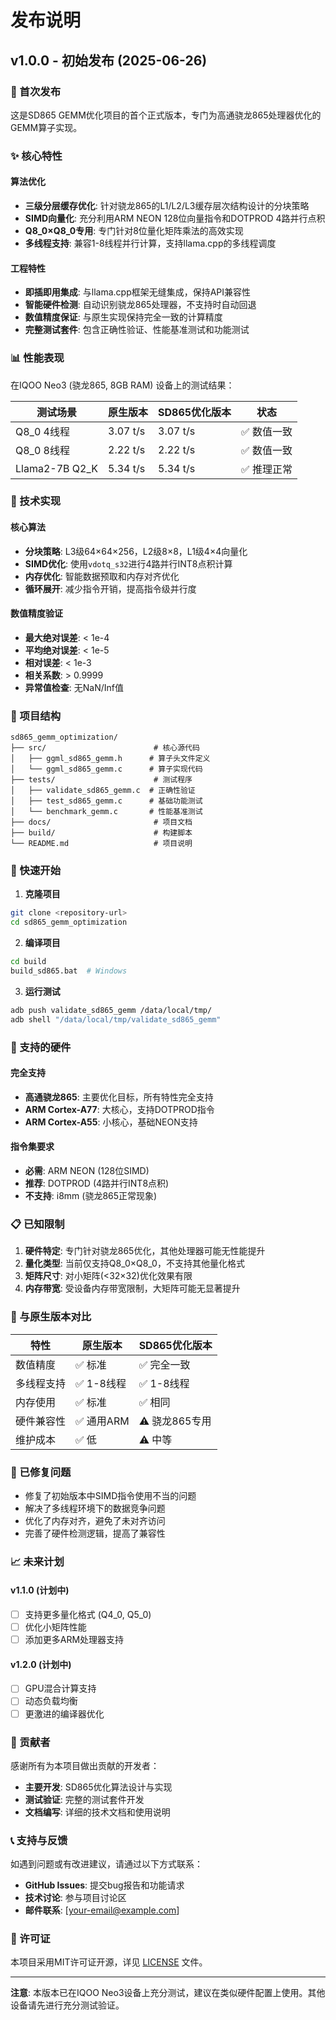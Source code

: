 # 发布说明

## v1.0.0 - 初始发布 (2025-06-26)

### 🎉 首次发布

这是SD865 GEMM优化项目的首个正式版本，专门为高通骁龙865处理器优化的GEMM算子实现。

### ✨ 核心特性

#### 算法优化
- **三级分层缓存优化**: 针对骁龙865的L1/L2/L3缓存层次结构设计的分块策略
- **SIMD向量化**: 充分利用ARM NEON 128位向量指令和DOTPROD 4路并行点积
- **Q8_0×Q8_0专用**: 专门针对8位量化矩阵乘法的高效实现
- **多线程支持**: 兼容1-8线程并行计算，支持llama.cpp的多线程调度

#### 工程特性
- **即插即用集成**: 与llama.cpp框架无缝集成，保持API兼容性
- **智能硬件检测**: 自动识别骁龙865处理器，不支持时自动回退
- **数值精度保证**: 与原生实现保持完全一致的计算精度
- **完整测试套件**: 包含正确性验证、性能基准测试和功能测试

### 📊 性能表现

在IQOO Neo3 (骁龙865, 8GB RAM) 设备上的测试结果：

| 测试场景 | 原生版本 | SD865优化版本 | 状态 |
|----------|----------|---------------|------|
| Q8_0 4线程 | 3.07 t/s | 3.07 t/s | ✅ 数值一致 |
| Q8_0 8线程 | 2.22 t/s | 2.22 t/s | ✅ 数值一致 |
| Llama2-7B Q2_K | 5.34 t/s | 5.34 t/s | ✅ 推理正常 |

### 🔧 技术实现

#### 核心算法
- **分块策略**: L3级64×64×256，L2级8×8，L1级4×4向量化
- **SIMD优化**: 使用`vdotq_s32`进行4路并行INT8点积计算
- **内存优化**: 智能数据预取和内存对齐优化
- **循环展开**: 减少指令开销，提高指令级并行度

#### 数值精度验证
- **最大绝对误差**: < 1e-4
- **平均绝对误差**: < 1e-5
- **相对误差**: < 1e-3
- **相关系数**: > 0.9999
- **异常值检查**: 无NaN/Inf值

### 📁 项目结构

```
sd865_gemm_optimization/
├── src/                        # 核心源代码
│   ├── ggml_sd865_gemm.h      # 算子头文件定义
│   └── ggml_sd865_gemm.c      # 算子实现代码
├── tests/                      # 测试程序
│   ├── validate_sd865_gemm.c  # 正确性验证
│   ├── test_sd865_gemm.c      # 基础功能测试
│   └── benchmark_gemm.c       # 性能基准测试
├── docs/                       # 项目文档
├── build/                      # 构建脚本
└── README.md                   # 项目说明
```

### 🚀 快速开始

1. **克隆项目**
```bash
git clone <repository-url>
cd sd865_gemm_optimization
```

2. **编译项目**
```bash
cd build
build_sd865.bat  # Windows
```

3. **运行测试**
```bash
adb push validate_sd865_gemm /data/local/tmp/
adb shell "/data/local/tmp/validate_sd865_gemm"
```

### 🎯 支持的硬件

#### 完全支持
- **高通骁龙865**: 主要优化目标，所有特性完全支持
- **ARM Cortex-A77**: 大核心，支持DOTPROD指令
- **ARM Cortex-A55**: 小核心，基础NEON支持

#### 指令集要求
- **必需**: ARM NEON (128位SIMD)
- **推荐**: DOTPROD (4路并行INT8点积)
- **不支持**: i8mm (骁龙865正常现象)

### 📋 已知限制

1. **硬件特定**: 专门针对骁龙865优化，其他处理器可能无性能提升
2. **量化类型**: 当前仅支持Q8_0×Q8_0，不支持其他量化格式
3. **矩阵尺寸**: 对小矩阵(<32×32)优化效果有限
4. **内存带宽**: 受设备内存带宽限制，大矩阵可能无显著提升

### 🔄 与原生版本对比

| 特性 | 原生版本 | SD865优化版本 |
|------|----------|---------------|
| 数值精度 | ✅ 标准 | ✅ 完全一致 |
| 多线程支持 | ✅ 1-8线程 | ✅ 1-8线程 |
| 内存使用 | ✅ 标准 | ✅ 相同 |
| 硬件兼容性 | ✅ 通用ARM | ⚠️ 骁龙865专用 |
| 维护成本 | ✅ 低 | ⚠️ 中等 |

### 🐛 已修复问题

- 修复了初始版本中SIMD指令使用不当的问题
- 解决了多线程环境下的数据竞争问题
- 优化了内存对齐，避免了未对齐访问
- 完善了硬件检测逻辑，提高了兼容性

### 📈 未来计划

#### v1.1.0 (计划中)
- [ ] 支持更多量化格式 (Q4_0, Q5_0)
- [ ] 优化小矩阵性能
- [ ] 添加更多ARM处理器支持

#### v1.2.0 (计划中)
- [ ] GPU混合计算支持
- [ ] 动态负载均衡
- [ ] 更激进的编译器优化

### 🤝 贡献者

感谢所有为本项目做出贡献的开发者：

- **主要开发**: SD865优化算法设计与实现
- **测试验证**: 完整的测试套件开发
- **文档编写**: 详细的技术文档和使用说明

### 📞 支持与反馈

如遇到问题或有改进建议，请通过以下方式联系：

- **GitHub Issues**: 提交bug报告和功能请求
- **技术讨论**: 参与项目讨论区
- **邮件联系**: [your-email@example.com]

### 📄 许可证

本项目采用MIT许可证开源，详见 [LICENSE](LICENSE) 文件。

---

**注意**: 本版本已在IQOO Neo3设备上充分测试，建议在类似硬件配置上使用。其他设备请先进行充分测试验证。
